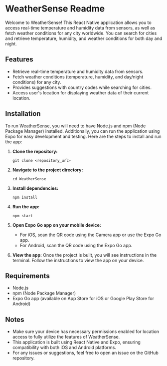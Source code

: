 # WeatherSense Readme

Welcome to WeatherSense! This React Native application allows you to access real-time temperature and humidity data from sensors, as well as fetch weather conditions for any city worldwide. You can search for cities and retrieve temperature, humidity, and weather conditions for both day and night.

## Features

- Retrieve real-time temperature and humidity data from sensors.
- Fetch weather conditions (temperature, humidity, and day/night conditions) for any city.
- Provides suggestions with country codes while searching for cities.
- Access user's location for displaying weather data of their current location.

## Installation

To run WeatherSense, you will need to have Node.js and npm (Node Package Manager) installed. Additionally, you can run the application using Expo for easy development and testing. Here are the steps to install and run the app:

1. **Clone the repository:**
   ```
   git clone <repository_url>
   ```

2. **Navigate to the project directory:**
   ```
   cd WeatherSense
   ```

3. **Install dependencies:**
   ```
   npm install
   ```

4. **Run the app:**
   ```
   npm start
   ```

5. **Open Expo Go app on your mobile device:**
   - For iOS, scan the QR code using the Camera app or use the Expo Go app.
   - For Android, scan the QR code using the Expo Go app.

6. **View the app:**
   Once the project is built, you will see instructions in the terminal. Follow the instructions to view the app on your device.

## Requirements

- Node.js
- npm (Node Package Manager)
- Expo Go app (available on App Store for iOS or Google Play Store for Android)

## Notes

- Make sure your device has necessary permissions enabled for location access to fully utilize the features of WeatherSense.
- This application is built using React Native and Expo, ensuring compatibility with both iOS and Android platforms.
- For any issues or suggestions, feel free to open an issue on the GitHub repository.
